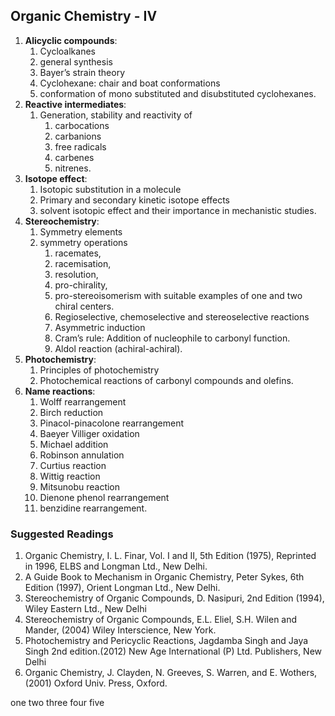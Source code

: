 ## Organic Chemistry - IV

1. **Alicyclic compounds**:
    1. Cycloalkanes
    2. general synthesis
    3. Bayer’s strain theory
    4. Cyclohexane: chair and boat conformations
    5. conformation of mono substituted and disubstituted cyclohexanes.
2. **Reactive intermediates**:
    1. Generation, stability and reactivity of
        1. carbocations
        2. carbanions
        3. free radicals
        4. carbenes
        5. nitrenes.
3. **Isotope effect**:
    1. Isotopic substitution in a molecule
    2. Primary and secondary kinetic isotope effects
    3. solvent isotopic effect and their importance in mechanistic studies.
4. **Stereochemistry**:
    1. Symmetry elements
    2. symmetry operations
        1. racemates,
        2. racemisation,
        3. resolution,
        4. pro-chirality,
        5. pro-stereoisomerism with suitable examples of one and two chiral centers.
        6. Regioselective, chemoselective and stereoselective reactions
        7. Asymmetric induction
        8. Cram’s rule: Addition of nucleophile to carbonyl function.
        9. Aldol reaction (achiral-achiral).
5. **Photochemistry**:
    1. Principles of photochemistry
    2. Photochemical reactions of carbonyl compounds and olefins.
6. **Name reactions**:
    1. Wolff rearrangement
    2. Birch reduction
    3. Pinacol-pinacolone rearrangement
    4. Baeyer Villiger oxidation
    5. Michael addition
    6. Robinson annulation
    7. Curtius reaction
    8. Wittig reaction
    9. Mitsunobu reaction
    10. Dienone phenol rearrangement
    11. benzidine rearrangement.

### Suggested Readings

1. Organic Chemistry, I. L. Finar, Vol. I and II, 5th Edition (1975), Reprinted in 1996, ELBS and Longman Ltd., New
   Delhi.
2. A Guide Book to Mechanism in Organic Chemistry, Peter Sykes, 6th Edition (1997), Orient Longman Ltd., New Delhi.
3. Stereochemistry of Organic Compounds, D. Nasipuri, 2nd Edition (1994), Wiley Eastern Ltd., New Delhi
4. Stereochemistry of Organic Compounds, E.L. Eliel, S.H. Wilen and Mander, (2004) Wiley Interscience, New York.
5. Photochemistry and Pericyclic Reactions, Jagdamba Singh and Jaya Singh 2nd edition.(2012) New Age International (P)
   Ltd. Publishers, New Delhi
6. Organic Chemistry, J. Clayden, N. Greeves, S. Warren, and E. Wothers, (2001) Oxford Univ. Press, Oxford.


one two three four five
